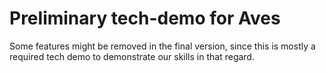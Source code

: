 # Preliminary tech-demo for Aves

Some features might be removed in the final version, since this is mostly a
required tech demo to demonstrate our skills in that regard.